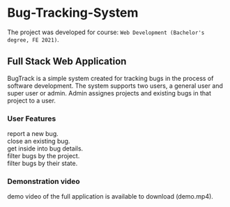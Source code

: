 # Bug-Tracking-System
The project was developed for course: `Web Development (Bachelor's degree, FE 2021)`. 
## Full Stack Web Application

BugTrack is a simple system created for tracking bugs in the process of software development.
The system supports two users, a general user and super user or admin.
Admin assignes projects and existing bugs in that project to a user.

### User Features<br />
  report a new bug.<br />
  close an existing bug.<br />
  get inside into bug details.<br />
  filter bugs by the project.<br />
  filter bugs by their state.<br />
 
 ### Demonstration video 
 demo video of the full application is available to download (demo.mp4).

